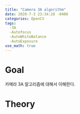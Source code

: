 ```yaml
---
title: "Camera 3A algorithm"
date: 2020-7-3 23:34:28 -0400
categories: OpenCV
tags:
  -3A
  -Autofocus
  -AutoWhiteBalance
  -AutoExposure
use_math: true
---
```


# Goal 
  카메라 3A 알고리즘에 대해서 이해한다. 
  
# Theory 

